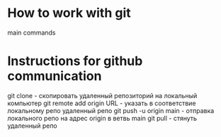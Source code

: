 # How to work with git

main commands

# Instructions for github communication

git clone - скопировать удаленный репозиторий на локальный компьютер
git remote add origin URL - указать в соответствие локальному репо удаленный репо
git push -u origin main - отправка локального репо на адрес origin в ветвь main
git pull - стянуть удаленный репо